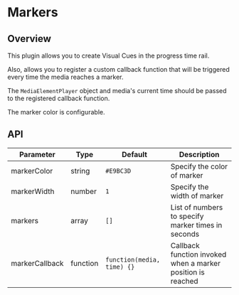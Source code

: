 # Markers

## Overview

This plugin allows you to create Visual Cues in the progress time rail.

Also, allows you to register a custom callback function that will be triggered every time the media reaches a marker.

The `MediaElementPlayer` object and media's current time should be passed to the registered callback function.

The marker color is configurable.

## API

Parameter | Type | Default | Description
------ | --------- | ------- | --------
markerColor | string | `#E9BC3D` | Specify the color of marker
markerWidth | number | `1` | Specify the width of marker
markers | array | `[]` | List of numbers to specify marker times in seconds
markerCallback | function | `function(media, time) {}` | Callback function invoked when a marker position is reached